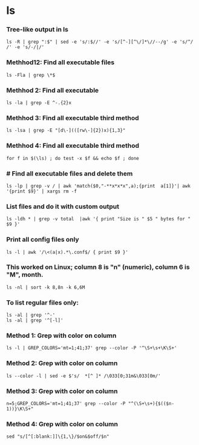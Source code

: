 # ls

### Tree-like output in ls

	ls -R | grep ":$" | sed -e 's/:$//' -e 's/[^-][^\/]*\//--/g' -e 's/^/   /' -e 's/-/|/'


### Methhod12: Find all executable files

	ls -Fla | grep \*$ 

### Methhod 2: Find all executable 

	ls -la | grep -E ^-.{2}x

### Methhod 3: Find all executable third method

	ls -lsa | grep -E "[d\-](([rw\-]{2})x){1,3}"

### Methhod 4: Find all executable third method

	for f in $(\ls) ; do test -x $f && echo $f ; done

###  # Find all executable files and delete them

	ls -lp | grep -v / | awk 'match($0,"-**x*x*x",a);{print  a[1]}'| awk '{print $9}' | xargs rm -f                 

### List files and do it with custom output

	ls -ldh * | grep -v total  |awk '{ print "Size is " $5 " bytes for " $9 }'

### Print all config files only

	ls -l | awk '/\<(a|x).*\.conf$/ { print $9 }'

### This worked on Linux; column 8 is "n" (numeric), column 6 is "M", month.

	ls -nl | sort -k 8,8n -k 6,6M

### To list regular files only:

	ls -al | grep '^-'
	ls -al | grep '^[-l]'

### Method 1: Grep with color on column

	ls -l | GREP_COLORS='mt=1;41;37' grep --color -P '^\S+\s+\K\S+'

### Method 2: Grep with color on column

	ls --color -l | sed -e $'s/  *[^ ]* /\033[0;31m&\033[0m/'

### Method 3: Grep with color on column

	n=5;GREP_COLORS='mt=1;41;37' grep --color -P "^(\S+\s+){$(($n-1))}\K\S+"

### Method 4: Grep with color on column

	sed "s/[^[:blank:]]\{1,\}/$on&$off/$n"
